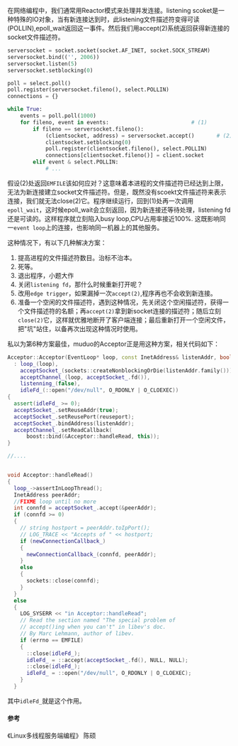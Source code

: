 <!--
author: checkking
date: 2017-04-08
title: 如何限制服务器的最大并发连接数
tags: tcp,rpc
category: tcp
status: publish
summary: rpc框架如何应对file descriptor耗尽的情况
-->
在网络编程中，我们通常用Reactor模式来处理并发连接。listening scoket是一种特殊的IO对象，当有新连接达到时，此listening文件描述符变得可读(POLLIN),epoll_wait返回这一事件。然后我们用accept(2)系统返回获得新连接的socket文件描述符。
```python
serversocket = socket.socket(socket.AF_INET, socket.SOCK_STREAM)
serversocket.bind(('', 2006))
serversocket.listen(5)
serversocket.setblocking(0)

poll = select.poll()
poll.register(serversocket.fileno(), select.POLLIN)
connections = {}

while True:
    events = poll.poll(1000)
    for fileno, event in events:                          # (1)
        if fileno == serversocket.fileno():
            (clientsocket, address) = serversocket.accept()       # (2)
            clientsocket.setblocking(0)
            poll.register(clientsocket.fileno(), select.POLLIN)
            connections[clientsocket.fileno()] = client.socket
        elif event & select.POLLIN:
            # ...
```
假设(2)处返回`EMFILE`该如何应对？这意味着本进程的文件描述符已经达到上限，无法为新连接建立socket文件描述符。但是，既然没有scoekt文件描述符来表示连接，我们就无法close(2)它。程序继续运行，回到(1)处再一次调用`epoll_wait`，这时候epoll_wait会立刻返回，因为新连接还等待处理，listening fd还是可读的。这样程序就立刻陷入busy loop,CPU占用率接近100%. 这既影响同一`event loop`上的连接，也影响同一机器上的其他服务。

这种情况下，有以下几种解决方案：

1. 提高进程的文件描述符数目。治标不治本。
2. 死等。
3. 退出程序，小题大作
4. 关闭`listening fd`，那什么时候重新打开呢？
5. 改用`edge trigger`，如果漏掉一次`accept(2)`,程序再也不会收到新连接。
6. 准备一个空闲的文件描述符，遇到这种情况，先关闭这个空闲描述符，获得一个文件描述符的名额；再`accept(2)`拿到新socket连接的描述符；随后立刻`close(2)`它，这样就优雅地断开了客户端连接；最后重新打开一个空闲文件，把"坑"站住，以备再次出现这种情况时使用。

私以为第6种方案最佳，muduo的Acceptor正是用这种方案，相关代码如下：

```cpp
Acceptor::Acceptor(EventLoop* loop, const InetAddress& listenAddr, bool reuseport)
  : loop_(loop),
    acceptSocket_(sockets::createNonblockingOrDie(listenAddr.family())),
    acceptChannel_(loop, acceptSocket_.fd()),
    listenning_(false),
    idleFd_(::open("/dev/null", O_RDONLY | O_CLOEXEC))
{
  assert(idleFd_ >= 0);
  acceptSocket_.setReuseAddr(true);
  acceptSocket_.setReusePort(reuseport);
  acceptSocket_.bindAddress(listenAddr);
  acceptChannel_.setReadCallback(
      boost::bind(&Acceptor::handleRead, this));
}

//....


void Acceptor::handleRead()
{
  loop_->assertInLoopThread();
  InetAddress peerAddr;
  //FIXME loop until no more
  int connfd = acceptSocket_.accept(&peerAddr);
  if (connfd >= 0)
  {
    // string hostport = peerAddr.toIpPort();
    // LOG_TRACE << "Accepts of " << hostport;
    if (newConnectionCallback_)
    {
      newConnectionCallback_(connfd, peerAddr);
    }
    else
    {
      sockets::close(connfd);
    }
  }
  else
  {
    LOG_SYSERR << "in Acceptor::handleRead";
    // Read the section named "The special problem of
    // accept()ing when you can't" in libev's doc.
    // By Marc Lehmann, author of libev.
    if (errno == EMFILE)
    {
      ::close(idleFd_);
      idleFd_ = ::accept(acceptSocket_.fd(), NULL, NULL);
      ::close(idleFd_);
      idleFd_ = ::open("/dev/null", O_RDONLY | O_CLOEXEC);
    }
  }
```
其中`idleFd_`就是这个作用。

#### 参考
《Linux多线程服务端编程》 陈硕
